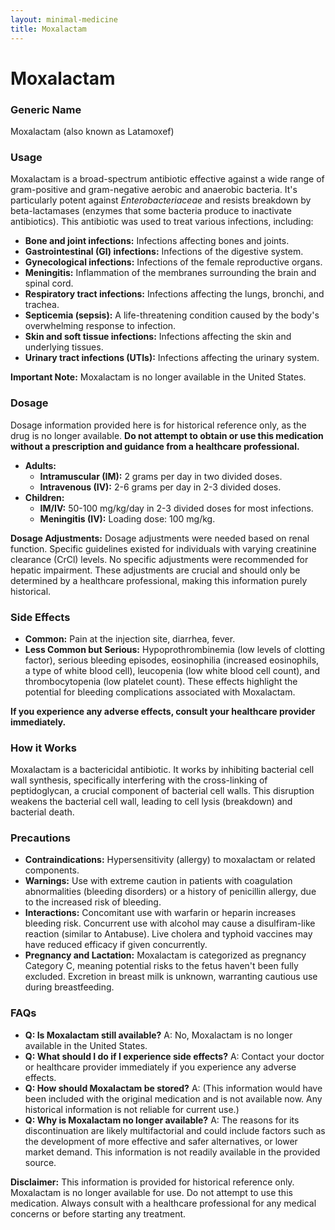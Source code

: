 ```yaml
---
layout: minimal-medicine
title: Moxalactam
---
```


# Moxalactam
### Generic Name
Moxalactam (also known as Latamoxef)

### Usage
Moxalactam is a broad-spectrum antibiotic effective against a wide range of gram-positive and gram-negative aerobic and anaerobic bacteria.  It's particularly potent against *Enterobacteriaceae* and resists breakdown by beta-lactamases (enzymes that some bacteria produce to inactivate antibiotics).  This antibiotic was used to treat various infections, including:

* **Bone and joint infections:**  Infections affecting bones and joints.
* **Gastrointestinal (GI) infections:** Infections of the digestive system.
* **Gynecological infections:** Infections of the female reproductive organs.
* **Meningitis:** Inflammation of the membranes surrounding the brain and spinal cord.
* **Respiratory tract infections:** Infections affecting the lungs, bronchi, and trachea.
* **Septicemia (sepsis):** A life-threatening condition caused by the body's overwhelming response to infection.
* **Skin and soft tissue infections:** Infections affecting the skin and underlying tissues.
* **Urinary tract infections (UTIs):** Infections affecting the urinary system.


**Important Note:** Moxalactam is no longer available in the United States.

### Dosage

Dosage information provided here is for historical reference only, as the drug is no longer available.  **Do not attempt to obtain or use this medication without a prescription and guidance from a healthcare professional.**

* **Adults:**
    * **Intramuscular (IM):** 2 grams per day in two divided doses.
    * **Intravenous (IV):** 2-6 grams per day in 2-3 divided doses.
* **Children:**
    * **IM/IV:** 50-100 mg/kg/day in 2-3 divided doses for most infections.
    * **Meningitis (IV):** Loading dose: 100 mg/kg.

**Dosage Adjustments:**  Dosage adjustments were needed based on renal function.  Specific guidelines existed for individuals with varying creatinine clearance (CrCl) levels.  No specific adjustments were recommended for hepatic impairment.  These adjustments are crucial and should only be determined by a healthcare professional, making this information purely historical.


### Side Effects

* **Common:** Pain at the injection site, diarrhea, fever.
* **Less Common but Serious:**  Hypoprothrombinemia (low levels of clotting factor), serious bleeding episodes, eosinophilia (increased eosinophils, a type of white blood cell), leucopenia (low white blood cell count), and thrombocytopenia (low platelet count).  These effects highlight the potential for bleeding complications associated with Moxalactam.


**If you experience any adverse effects, consult your healthcare provider immediately.**

### How it Works

Moxalactam is a bactericidal antibiotic.  It works by inhibiting bacterial cell wall synthesis, specifically interfering with the cross-linking of peptidoglycan, a crucial component of bacterial cell walls. This disruption weakens the bacterial cell wall, leading to cell lysis (breakdown) and bacterial death.


### Precautions

* **Contraindications:**  Hypersensitivity (allergy) to moxalactam or related components.
* **Warnings:** Use with extreme caution in patients with coagulation abnormalities (bleeding disorders) or a history of penicillin allergy, due to the increased risk of bleeding.
* **Interactions:** Concomitant use with warfarin or heparin increases bleeding risk.  Concurrent use with alcohol may cause a disulfiram-like reaction (similar to Antabuse).  Live cholera and typhoid vaccines may have reduced efficacy if given concurrently.
* **Pregnancy and Lactation:** Moxalactam is categorized as pregnancy Category C, meaning potential risks to the fetus haven't been fully excluded. Excretion in breast milk is unknown, warranting cautious use during breastfeeding.


### FAQs

* **Q: Is Moxalactam still available?** A: No, Moxalactam is no longer available in the United States.
* **Q: What should I do if I experience side effects?** A: Contact your doctor or healthcare provider immediately if you experience any adverse effects.
* **Q: How should Moxalactam be stored?** A: (This information would have been included with the original medication and is not available now.  Any historical information is not reliable for current use.)
* **Q:  Why is Moxalactam no longer available?** A: The reasons for its discontinuation are likely multifactorial and could include factors such as the development of more effective and safer alternatives, or lower market demand. This information is not readily available in the provided source.


**Disclaimer:** This information is provided for historical reference only.  Moxalactam is no longer available for use.  Do not attempt to use this medication.  Always consult with a healthcare professional for any medical concerns or before starting any treatment.

